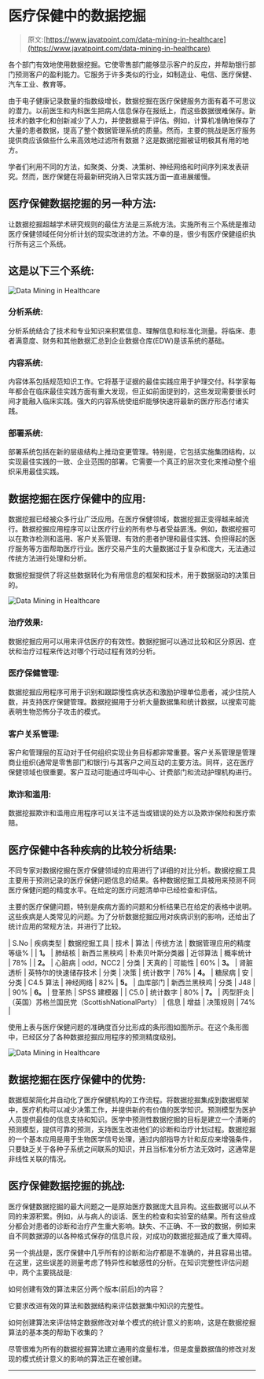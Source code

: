 # 医疗保健中的数据挖掘

> 原文:[https://www.javatpoint.com/data-mining-in-healthcare](https://www.javatpoint.com/data-mining-in-healthcare)

各个部门有效地使用数据挖掘。它使零售部门能够显示客户的反应，并帮助银行部门预测客户的盈利能力。它服务于许多类似的行业，如制造业、电信、医疗保健、汽车工业、教育等。

由于电子健康记录数量的指数级增长，数据挖掘在医疗保健服务方面有着不可思议的潜力。以前医生和内科医生把病人信息保存在报纸上，而这些数据很难保存。新技术的数字化和创新减少了人力，并使数据易于评估。例如，计算机准确地保存了大量的患者数据，提高了整个数据管理系统的质量。然而，主要的挑战是医疗服务提供商应该做些什么来高效地过滤所有数据？这是数据挖掘被证明极其有用的地方。

学者们利用不同的方法，如聚类、分类、决策树、神经网络和时间序列来发表研究。然而，医疗保健在将最新研究纳入日常实践方面一直进展缓慢。

## 医疗保健数据挖掘的另一种方法:

让数据挖掘超越学术研究规则的最佳方法是三系统方法。实施所有三个系统是推动医疗保健领域任何分析计划的现实改进的方法。不幸的是，很少有医疗保健组织执行所有这三个系统。

## 这是以下三个系统:

![Data Mining in Healthcare](../Images/52cfa0ffa3652fb50f2ff1cda20f27e9.png)

### 分析系统:

分析系统结合了技术和专业知识来积累信息、理解信息和标准化测量。将临床、患者满意度、财务和其他数据汇总到企业数据仓库(EDW)是该系统的基础。

### 内容系统:

内容体系包括规范知识工作。它将基于证据的最佳实践应用于护理交付。科学家每年都会在临床最佳实践方面有重大发现，但正如前面提到的，这些发现需要很长时间才能融入临床实践。强大的内容系统使组织能够快速将最新的医疗形态付诸实践。

### 部署系统:

部署系统包括在新的层级结构上推动变更管理。特别是，它包括实施集团结构，以实现最佳实践的一致、企业范围的部署。它需要一个真正的层次变化来推动整个组织采用最佳实践。

## 数据挖掘在医疗保健中的应用:

数据挖掘已经被众多行业广泛应用。在医疗保健领域，数据挖掘正变得越来越流行。数据挖掘应用程序可以让医疗行业的所有参与者受益匪浅。例如，数据挖掘可以在欺诈检测和滥用、客户关系管理、有效的患者护理和最佳实践、负担得起的医疗服务等方面帮助医疗行业。医疗交易产生的大量数据过于复杂和庞大，无法通过传统方法进行处理和分析。

数据挖掘提供了将这些数据转化为有用信息的框架和技术，用于数据驱动的决策目的。

![Data Mining in Healthcare](../Images/8664eb64697bf1e73f7944d682bdd1f3.png)

### 治疗效果:

数据挖掘应用可以用来评估医疗的有效性。数据挖掘可以通过比较和区分原因、症状和治疗过程来传达对哪个行动过程有效的分析。

### 医疗保健管理:

数据挖掘应用程序可用于识别和跟踪慢性病状态和激励护理单位患者，减少住院人数，并支持医疗保健管理。数据挖掘用于分析大量数据集和统计数据，以搜索可能表明生物恐怖分子攻击的模式。

### 客户关系管理:

客户和管理层的互动对于任何组织实现业务目标都非常重要。客户关系管理是管理商业组织(通常是零售部门和银行)与其客户之间互动的主要方法。同样，这在医疗保健领域也很重要。客户互动可能通过呼叫中心、计费部门和流动护理机构进行。

### 欺诈和滥用:

数据挖掘欺诈和滥用应用程序可以关注不适当或错误的处方以及欺诈保险和医疗索赔。

## 医疗保健中各种疾病的比较分析结果:

不同专家对数据挖掘在医疗保健领域的应用进行了详细的对比分析。数据挖掘工具主要用于预测记录的医疗保健问题信息的结果。各种数据挖掘工具被用来预测不同医疗保健问题的精度水平。在给定的医疗问题清单中已经检查和评估。

主要的医疗保健问题，特别是疾病方面的问题和分析结果已在给定的表格中说明。这些疾病是人类常见的问题。为了分析数据挖掘应用对疾病识别的影响，还给出了统计应用的常规方法，并进行了比较。

| S.No | 疾病类型 | 数据挖掘工具 | 技术 | 算法 | 传统方法 | 数据管理应用的精度等级% |
| **1。** | 肺结核 | 新西兰黑秧鸡 | 朴素贝叶斯分类器 | 近邻算法 | 概率统计 | 78% |
| **2。** | 心脏病 | odd，NCC2 | 分类 | 天真的 | 可能性 | 60% | **3。** | 肾脏透析 | 英特尔的快速储存技术 | 分类 | 决策 | 统计数字 | 76% | **4。** | 糖尿病 | 安 | 分类 | C4.5 算法 | 神经网络 | 82% | **5。** | 血库部门 | 新西兰黑秧鸡 | 分类 | J48 |  | 90% | **6。** | 登革热 | SPSS 建模器 |  | C5.0 | 统计数字 | 80% | **7。** | 丙型肝炎 | （英国）苏格兰国民党（ScottishNationalParty） | 信息 | 增益 | 决策规则 | 74% |

使用上表与医疗保健问题的准确度百分比形成的条形图如图所示。在这个条形图中，已经区分了各种数据挖掘应用程序的预测精度级别。

![Data Mining in Healthcare](../Images/d1c98b0969707217ce07db92e6a62186.png)

## 数据挖掘在医疗保健中的优势:

数据框架简化并自动化了医疗保健机构的工作流程。将数据挖掘集成到数据框架中，医疗机构可以减少决策工作，并提供新的有价值的医学知识。预测模型为医护人员提供最佳的信息支持和知识。医学中预测性数据挖掘的目标是建立一个清晰的预测模型，提供可靠的预测，支持医生改进他们的诊断和治疗计划过程。数据挖掘的一个基本应用是用于生物医学信号处理，通过内部指导方针和反应来增强条件，只要缺乏关于各种子系统之间联系的知识，并且当标准分析方法无效时，这通常是非线性关联的情况。

## 医疗保健数据挖掘的挑战:

医疗保健数据挖掘的最大问题之一是原始医疗数据庞大且异构。这些数据可以从不同的来源积累。例如，从与病人的谈话、医生的检查和实验室的结果。所有这些成分都会对患者的诊断和治疗产生重大影响。缺失、不正确、不一致的数据，例如来自不同数据源的以各种格式保存的信息片段，对成功的数据挖掘造成了重大障碍。

另一个挑战是，医疗保健中几乎所有的诊断和治疗都是不准确的，并且容易出错。在这里，这些误差的测量考虑了特异性和敏感性的分析。在知识完整性评估问题中，两个主要挑战是:

如何创建有效的算法来区分两个版本(前后)的内容？

它要求改进有效的算法和数据结构来评估数据集中知识的完整性。

如何创建算法来评估特定数据修改对单个模式的统计意义的影响，这是在数据挖掘算法的基本类的帮助下收集的？

尽管很难为所有的数据挖掘算法建立通用的度量标准，但是度量数据值的修改对发现的模式统计意义的影响的算法正在被创建。

* * *